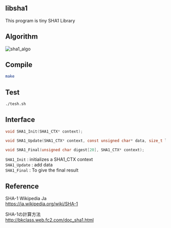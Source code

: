 ## libsha1
This program is tiny SHA1 Library

## Algorithm
![](https://upload.wikimedia.org/wikipedia/commons/thumb/e/e2/SHA-1.svg/300px-SHA-1.svg.png "sha1_algo")  

## Compile
```sh
make
```

## Test
```sh
./tesh.sh
```

## Interface
```c
void SHA1_Init(SHA1_CTX* context);

void SHA1_Update(SHA1_CTX* context, const unsigned char* data, size_t len);

void SHA1_Final(unsigned char digest[20], SHA1_CTX* context);
```

`SHA1_Init` : initializes a SHA1_CTX context  
`SHA1_Update` : add data  
`SHA1_Final` : To give the final result  

## Reference
SHA-1 Wikipedia Ja  
https://ja.wikipedia.org/wiki/SHA-1  

SHA-1の計算方法  
http://bkclass.web.fc2.com/doc_sha1.html  
